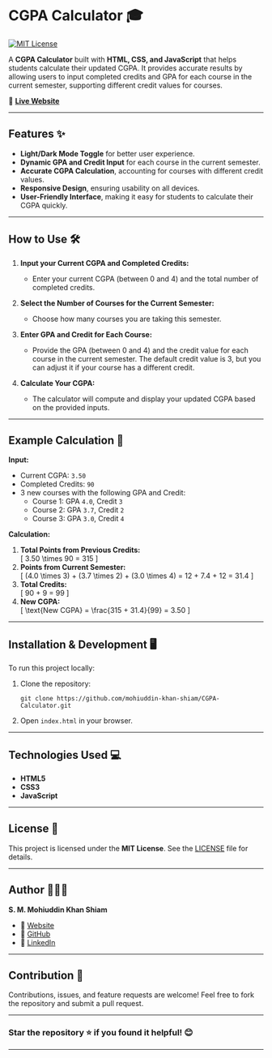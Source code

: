 # CGPA Calculator 🎓  

[![MIT License](https://img.shields.io/badge/license-MIT-green)](https://github.com/mohiuddin-khan-shiam/CGPA-Calculator/blob/main/LICENSE)

A **CGPA Calculator** built with **HTML, CSS, and JavaScript** that helps students calculate their updated CGPA. It provides accurate results by allowing users to input completed credits and GPA for each course in the current semester, supporting different credit values for courses.

🔗 **[Live Website](https://mohiuddin-khan-shiam.github.io/CGPA-Calculator/)**  

---

## Features ✨  
- **Light/Dark Mode Toggle** for better user experience.  
- **Dynamic GPA and Credit Input** for each course in the current semester.  
- **Accurate CGPA Calculation**, accounting for courses with different credit values.  
- **Responsive Design**, ensuring usability on all devices.  
- **User-Friendly Interface**, making it easy for students to calculate their CGPA quickly.  

---

## How to Use 🛠️  

1. **Input your Current CGPA and Completed Credits:**  
   - Enter your current CGPA (between 0 and 4) and the total number of completed credits.  

2. **Select the Number of Courses for the Current Semester:**  
   - Choose how many courses you are taking this semester.  

3. **Enter GPA and Credit for Each Course:**  
   - Provide the GPA (between 0 and 4) and the credit value for each course in the current semester. The default credit value is 3, but you can adjust it if your course has a different credit.  

4. **Calculate Your CGPA:**  
   - The calculator will compute and display your updated CGPA based on the provided inputs.

---

## Example Calculation 🔢  

**Input:**  
- Current CGPA: `3.50`  
- Completed Credits: `90`  
- 3 new courses with the following GPA and Credit:  
  - Course 1: GPA `4.0`, Credit `3`  
  - Course 2: GPA `3.7`, Credit `2`  
  - Course 3: GPA `3.0`, Credit `4`  

**Calculation:**  
1. **Total Points from Previous Credits:**  
   \[
   3.50 \times 90 = 315
   \]
2. **Points from Current Semester:**  
   \[
   (4.0 \times 3) + (3.7 \times 2) + (3.0 \times 4) = 12 + 7.4 + 12 = 31.4
   \]
3. **Total Credits:**  
   \[
   90 + 9 = 99
   \]
4. **New CGPA:**  
   \[
   \text{New CGPA} = \frac{315 + 31.4}{99} = 3.50
   \]

---

## Installation & Development 🖥️  

To run this project locally:  

1. Clone the repository:  
   ```
   git clone https://github.com/mohiuddin-khan-shiam/CGPA-Calculator.git
   ```
2. Open `index.html` in your browser.

---

## Technologies Used 💻  

- **HTML5**  
- **CSS3**  
- **JavaScript**  

---

## License 🔖  

This project is licensed under the **MIT License**. See the [LICENSE](https://github.com/mohiuddin-khan-shiam/CGPA-Calculator/blob/main/LICENSE) file for details.

---

## Author 🤵🏻‍💻  

**S. M. Mohiuddin Khan Shiam**  
- 🔗 [Website](https://mohiuddin-khan-shiam.github.io/)  
- 🔗 [GitHub](https://github.com/mohiuddin-khan-shiam)  
- 🔗 [LinkedIn](https://www.linkedin.com/in/s-m-mohiuddin-khan-shiam/)

---

## Contribution 🤝  

Contributions, issues, and feature requests are welcome! Feel free to fork the repository and submit a pull request.  

---

### Star the repository ⭐ if you found it helpful! 😊  

---

